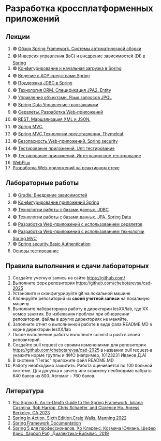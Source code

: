 # Разработка кроссплатформенных приложений

## Лекции

1. 🟢 [Обзор Spring Framework. Системы автоматической сборки](./les01/README.md)
2. 🟢 [Инверсия управления (IoC) и внедрение зависимостей (DI) в Spring](./les02/README.md)
3. 🟢 [Конфигурирование и начальная загрузка в Spring](./les03/README.md)
4. 🟢 [Ведение в AOP средствами Spring](./les04/README.md)
5. 🟢 [Поддержка JDBC в Spring](./les05/README.md)
6. 🟢 [Технология ORM. Спецификация JPA2. Entity](./les06/README.md)
7. 🟢 [Управления объектами. Язык запросов JPQL](./les07/README.md)
8. 🟢 [Spring Data.Управление транзакциями](./les08/README.md)
9. 🟢 [Сервлеты. Разработка Web-приложений](./les09/README.md)
10. 🟢 [REST. Маршализация XML и JSON.](./les10/README.md)
11. 🟢 [Spring MVC.](./les11/README.md)
12. 🟢 [Spring MVC.Технологии представления. Thymeleaf](./les12/README.md)
13. 🟢 [Безопасность Web-приложений. Spring security](./les13/README.md)
14. 🟢 [Тестирование приложений.  Unit тестирование](./les14/README.md)
15. 🟢 [Тестирование приложений. Интеграционное тестирование](./les15/README.md)
16. [WebFlux](./les16/README.md)
17. [Разработка Web-приложений на реактивном стеке](./les17/README.md)

## Лабораторные работы

1. 🟢 [Gradle. Внедрение зависимостей](./les02/lab.md)
2. 🟢 [Конфигурирование приложений Spring](./les04/lab.md)
3. 🟢 [Технологии работы с базами данных. JDBC](./les06/lab.md)
4. 🟢 [Технологии работы с базами данных. JPA. Spring Data](./les08/lab.md)
5. 🟢 [Разработка  Web-приложений с использованием сервлетов](./les10/lab.md)
6. 🟢 [Разработка Web-приложений с использованием технологии Spring MVC](./les12/lab.md)
7. 🟢 [Spring security.Basic Authentication](./les14/lab.md)
8. [Основы тестирование](./les16/lab.md)

## Правила выполнения и сдачи лабораторных

1. Создайте учетную запись на сайте <https://github.com/>
2. Выполните форк репозитория  <https://github.com/chebotarevsa/cad-2025>
3. Установите и сконфигурируйте git на локальной машине
4. Клонируйте репозиторий из **своей учетной записи** на локальную машину
5. Выполните лабораторную работу в директории lesXX/lab, где XX номер занятия. Во избежания проблем при обновлении репозитория, файлы в других директориях не меняйте.
6. Заполните отчет о выполненной работе в виде фала README.MD в корне директории lesXX/lab
7. После выполнение работы выполните commit и push в своей репозиторий.
8. Создайте pull request со своими изменениями для репозитория  <https://github.com/chebotarevsa/cad-2025> в названии pull request-а укажите норме группы и ФИО (например, 10123231 Иванов Д.А)
9. В системе "Пегас" приложите файл README.MD
10. Работу необходимо защитить. Работа оценивается по 100 больной системе. Для допуска к зачету или экзамену необходимо набрать 640 балов из 800. Автомат - 760 балов.

## Литература

1. [Pro Spring 6. An In-Depth Guide to the Spring Framework. Iuliana Cosmina, Rob Harrop, Chris Schaefer, and Clarence Ho. Apress Berkeley, CA 2023](https://link.springer.com/book/10.1007/978-1-4842-8640-1)
2. [Spring in Action, Sixth Edition.Craig Walls, Manning 2022](https://www.manning.com/books/spring-in-action-sixth-edition)
3. [Spring Framework Documentation](https://docs.spring.io/spring-framework/reference/index.html)
4. [Spring 5 для профессионалов, Хо Кларенс, Козмина Юлиана, Шефер Крис, Харроп Роб, Диалектика-Вильямс, 2019](https://www.williamspublishing.com/Books/978-5-907114-07-4.html)
